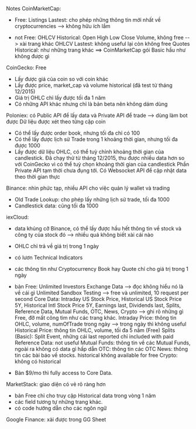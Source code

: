 Notes
CoinMarketCap:
- Free:
    Listings Lastest: cho phép những thông tin mới nhất về cryptocurrencies --> không hữu ích lắm
    
- not Free: 
    OHLCV Historical: Open High Low Close Volume, không free --> xài trang khác
    OHLCV Lastest: không useful lại còn không free
    Quotes Historical: như những trang khác
==> CoinMarketCap gói Basic hầu như không được gì

CoinGecko: Free 
- Lấy được giá của coin so với coin khác
- Lấy được price, market_cap và volume historical (đã test từ tháng 12/2015)
- Giá trị OHLC chỉ lấy được tối đa 1 năm
- Có những API khác nhưng chỉ là bản beta nên không dám dùng

Poloniex: có Public API để lấy data và Private API để trade --> dùng làm bot được
    Dữ liệu được xét theo từng cặp coin
- Có thể lấy được order book, nhưng tối đa chỉ có 100
- Có thể lấy được lịch sử Trade trong 1 khoảng thời gian, nhưng tối đa được 1000
- Lấy được dữ liệu OHLC, có thể tuỳ chỉnh khoảng thời gian của candlestick. Đã chạy thử từ tháng 12/2015, thu được nhiều data hơn so với CoinGecko vì có thể tuỳ chọn khoảng thời gian của candlestick
Phần Private API tạm thời chưa đụng tới.
Có Websocket API để cập nhật data theo thời gian thực

Binance: nhìn phức tạp, nhiều API cho việc quản lý wallet và trading
- Old Trade Lookup: cho phép lấy những lịch sử trade, tối đa 1000
- Candlestick data: cũng tối đa 1000


iexCloud:
- data khủng cỡ Binance, có thể lấy được hầu hết thông tin về stock và công ty của stock đó --> nhiều quá không biết xài cái nào
- OHLC chỉ trả về giá trị trong 1 ngày
- có lươn Technical Indicators
- các thông tin như Cryptocurrency Book hay Quote chỉ cho giá trị trong 1 ngày
- bản Free: 
    Unlimited Investors Exchange Data --> đọc không hiểu nó là về cái gì
    Unlimited Sandbox Testing --> free và unlimited, 10 request per second
    Core Data: Intraday US Stock Price, Historical US Stock Price 5Y, Historical Intl Stock Price 5Y, Earnings last, Dividends last, Splits, Reference Data, Mutual Funds, OTC, News, Crypto --> ghi rõ những gì Free, đỡ mất công tìm như các trang khác.
Intraday Price: thông tin OHLC, volume, numOfTrade trong ngày --> trong ngày thì không useful
Historical Price: thông tin OHLC, volume, tối đa 5 năm (Free)
Splits (Basic): Split Event, những cái last reported chỉ included with paid
Reference Data: not useful
Mutual Funds: thông tin về các Mutual Funds, ngoài ra không có data gì hấp dẫn
OTC: thông tin các OTC
News: thông tin các bài báo về stocks. historical không available for free
Crypto: không có historical

- Bản $9/mo thì fully access to Core Data.

MarketStack: giao diện có vẻ rõ ràng hơn
- bản Free chỉ cho truy cập Historical data trong vòng 1 năm
- các field tương tự những trang khác.
- có code hướng dẫn cho các ngôn ngữ

Google Finance: xài được trong GG Sheet

